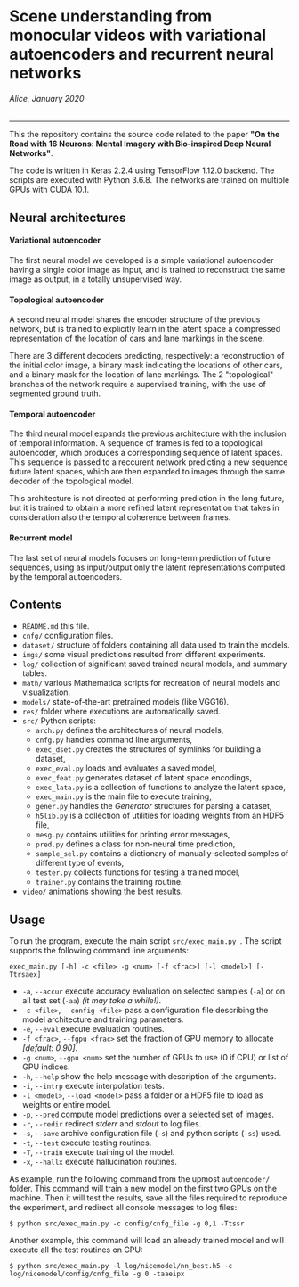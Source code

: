 # Scene understanding from monocular videos with variational autoencoders and recurrent neural networks

###### *Alice, January 2020*
---

This the repository contains the source code related to the paper **"On the Road with 16 Neurons: Mental Imagery with Bio-inspired Deep Neural Networks"**.

The code is written in Keras 2.2.4 using TensorFlow 1.12.0 backend. The scripts are executed with Python 3.6.8. The networks are trained on multiple GPUs with CUDA 10.1.
<!--T
he neural models obtained from Keras are exported to __Wolfram Mathematica 11.3__ for visualization.
-->


## Neural architectures

#### Variational autoencoder
The first neural model we developed is a simple variational autoencoder having a single color image as input, and is trained to reconstruct the same image as output, in a totally unsupervised way.


#### Topological autoencoder
A second neural model shares the encoder structure of the previous network, but is trained to explicitly learn in the latent space a compressed representation of the location of cars and lane markings in the scene.

There are 3 different decoders predicting, respectively: a reconstruction of the initial color image, a binary mask indicating the locations of other cars, and a binary mask for the location of lane markings. The 2 "topological" branches of the network require a supervised training, with the use of segmented ground truth. 


#### Temporal autoencoder
The third neural model expands the previous architecture with the inclusion of temporal information. A sequence of frames is fed to a topological autoencoder, which produces a corresponding sequence of latent spaces. This sequence is passed to a reccurent network predicting a new sequence future latent spaces, which are then expanded to images through the same decoder of the topological model.

This architecture is not directed at performing prediction in the long future, but it is trained to obtain a more refined latent representation that takes in consideration also the temporal coherence between frames.


#### Recurrent model
The last set of neural models focuses on long-term prediction of future sequences, using as input/output only the latent representations computed by the temporal autoencoders.

<!--
| Variational AE         | Topological AE          | Temporal AE              |
:-----------------------:|:-----------------------:|:-------------------------:
| <img src="doc/net_VAE.jpg" height="300"> | <img src="doc/net_MVAE.jpg"height="300"> | <img src="doc/net_RMVAE.jpg" height="300"> |

| Recurrent model        |
:-----------------------:|
| <img src="doc/net_RTIME.jpg" width="500"> |
-->


<!--
## From Keras to Mathematica
For the sake of convenience, the definition and training of neural networks is done entirely in Keras, which allows a very light coding and wide support from the online community. Also the training on multiple GPUs is easily handled.
Unfortunately, there is no direct way to import in Mathematica a neural model created in Keras. Mathematica supports the import of model weights from _HDF5_ files, but the model architecture must be recreated from scratch using Mathematica.
The downside of this approach is that there is no full compatibility between the neural network modules of Keras and Mathematica. One of the main issues is the different handling of convolution padding, which is done automatically in Keras while in Mathematica is still quite intricate. As a consequence, there seems to be no way to recreate in Mathematica a series of deconvolutional layers as in Keras. So further work is needed.
-->

<!--
## Test results

We train and test our model on the [SYNTHIA](http://synthia-dataset.net/) dataset.

#### Frame recontruction
This are the results of the temporal autoencoder on the *freeway* driving sequences (on the left the model output, on the right the ground thuth):

![](doc/full_S01.mp4)


This are the results on the *city* driving sequences:

![](doc/full_S02.mp4)



#### Interpolation between latent spaces
These are the results of testing the latent spaces computed by the temporal autoencoder model:

![](doc/interp_1.gif)

![](doc/interp_3.gif)


#### Hallucination
These are the results of testing the recurrent model using the *hallucination* technique: the predicted output of the recurrent network is fed as input of the next recursive iteration (on the left the imaginary sequence produced by the network, on the right the reference sequence):

![](doc/halluc_1.gif)

![](doc/halluc_4.gif)
-->

## Contents

- `README.md` this file.
- `cnfg/` configuration files.
- `dataset/` structure of folders containing all data used to train the models.
- `imgs/` some visual predictions resulted from different experiments.
- `log/` collection of significant saved trained neural models, and summary tables.
- `math/` various Mathematica scripts for recreation of neural models and visualization.
- `models/` state-of-the-art pretrained models (like VGG16).
- `res/` folder where executions are automatically saved.
- `src/` Python scripts:
	- `arch.py` defines the architectures of neural models,
	- `cnfg.py` handles command line arguments,
	- `exec_dset.py` creates the structures of symlinks for building a dataset,
	- `exec_eval.py` loads and evaluates a saved model,
	- `exec_feat.py` generates dataset of latent space encodings,
	- `exec_lata.py` is a collection of functions to analyze the latent space,
	- `exec_main.py` is the main file to execute training,
	- `gener.py` handles the *Generator* structures for parsing a dataset,
	- `h5lib.py` is a collection of utilities for loading weights from an HDF5 file,
	- `mesg.py` contains utilities for printing error messages,
	- `pred.py` defines a class for non-neural time prediction,
	- `sample_sel.py` contains a dictionary of manually-selected samples of different type of events,
	- `tester.py` collects functions for testing a trained model,
	- `trainer.py` contains the training routine.
- `video/` animations showing the best results.


## Usage
To run the program, execute the main script `src/exec_main.py `. The script supports the following command line arguments:

```
exec_main.py [-h] -c <file> -g <num> [-f <frac>] [-l <model>] [-Ttrsaex]
```

- `-a`, `--accur` execute accuracy evaluation on selected samples (`-a`) or on all test set (`-aa`) *(it may take a while!)*.
- `-c <file>`, `--config <file>` pass a configuration file describing the model architecture and training parameters.
- `-e`, `--eval` execute evaluation routines.
- `-f <frac>`, `--fgpu <frac>` set the fraction of GPU memory to allocate *[default: 0.90]*.
- `-g <num>`, `--gpu <num>` set the number of GPUs to use (0 if CPU) or list of GPU indices.
- `-h`, `--help` show the help message with description of the arguments.
- `-i`, `--intrp` execute interpolation tests.
- `-l <model>`, `--load <model>` pass a folder or a HDF5 file to load as weights or entire model.
- `-p`, `--pred` compute model predictions over a selected set of images.
- `-r`, `--redir` redirect _stderr_ and _stdout_ to log files.
- `-s`, `--save` archive configuration file (`-s`) and python scripts (`-ss`) used.
- `-t`, `--test` execute testing routines.
- `-T`, `--train` execute training of the model.
- `-x`, `--hallx` execute hallucination routines.


As example, run the following command from the upmost `autoencoder/` folder. This command will train a new model on the first two GPUs on the machine. Then it will test the results, save all the files required to reproduce the experiment, and redirect all console messages to log files:

```
$ python src/exec_main.py -c config/cnfg_file -g 0,1 -Ttssr
```

Another example, this command will load an already trained model and will execute all the test routines on CPU:

```
$ python src/exec_main.py -l log/nicemodel/nn_best.h5 -c log/nicemodel/config/cnfg_file -g 0 -taaeipx
```